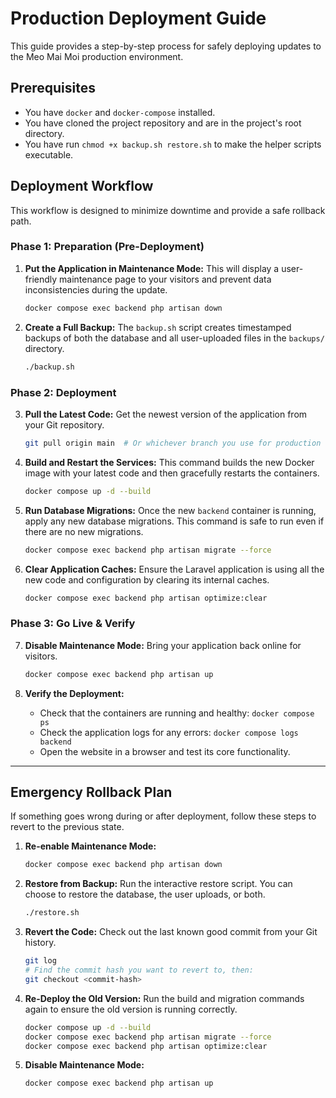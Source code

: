 # Production Deployment Guide

This guide provides a step-by-step process for safely deploying updates to the Meo Mai Moi production environment.

## Prerequisites

- You have `docker` and `docker-compose` installed.
- You have cloned the project repository and are in the project's root directory.
- You have run `chmod +x backup.sh restore.sh` to make the helper scripts executable.

## Deployment Workflow

This workflow is designed to minimize downtime and provide a safe rollback path.

### Phase 1: Preparation (Pre-Deployment)

1.  **Put the Application in Maintenance Mode:**
    This will display a user-friendly maintenance page to your visitors and prevent data inconsistencies during the update.
    ```bash
    docker compose exec backend php artisan down
    ```

2.  **Create a Full Backup:**
        The `backup.sh` script creates timestamped backups of both the database and all user-uploaded files in the `backups/` directory.
    ```bash
    ./backup.sh
    ```

### Phase 2: Deployment

3.  **Pull the Latest Code:**
    Get the newest version of the application from your Git repository.
    ```bash
    git pull origin main  # Or whichever branch you use for production
    ```

4.  **Build and Restart the Services:**
    This command builds the new Docker image with your latest code and then gracefully restarts the containers.
    ```bash
    docker compose up -d --build
    ```

5.  **Run Database Migrations:**
    Once the new `backend` container is running, apply any new database migrations. This command is safe to run even if there are no new migrations.
    ```bash
    docker compose exec backend php artisan migrate --force
    ```

6.  **Clear Application Caches:**
    Ensure the Laravel application is using all the new code and configuration by clearing its internal caches.
    ```bash
    docker compose exec backend php artisan optimize:clear
    ```

### Phase 3: Go Live & Verify

7.  **Disable Maintenance Mode:**
    Bring your application back online for visitors.
    ```bash
    docker compose exec backend php artisan up
    ```

8.  **Verify the Deployment:**
    - Check that the containers are running and healthy: `docker compose ps`
    - Check the application logs for any errors: `docker compose logs backend`
    - Open the website in a browser and test its core functionality.

---

## Emergency Rollback Plan

If something goes wrong during or after deployment, follow these steps to revert to the previous state.

1.  **Re-enable Maintenance Mode:**
    ```bash
    docker compose exec backend php artisan down
    ```

2.  **Restore from Backup:**
    Run the interactive restore script. You can choose to restore the database, the user uploads, or both.
    ```bash
    ./restore.sh
    ```

3.  **Revert the Code:**
    Check out the last known good commit from your Git history.
    ```bash
    git log
    # Find the commit hash you want to revert to, then:
    git checkout <commit-hash>
    ```

4.  **Re-Deploy the Old Version:**
    Run the build and migration commands again to ensure the old version is running correctly.
    ```bash
    docker compose up -d --build
    docker compose exec backend php artisan migrate --force
    docker compose exec backend php artisan optimize:clear
    ```

5.  **Disable Maintenance Mode:**
    ```bash
    docker compose exec backend php artisan up
    ```
